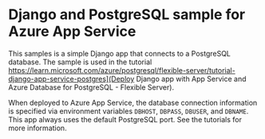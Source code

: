 # Django and PostgreSQL sample for Azure App Service

This samples is a simple Django app that connects to a PostgreSQL database. The sample is used in the tutorial https://learn.microsoft.com/azure/postgresql/flexible-server/tutorial-django-app-service-postgres](Deploy Django app with App Service and Azure Database for PostgreSQL - Flexible Server).

When deployed to Azure App Service, the database connection information is specified via environment variables `DBHOST`, `DBPASS`, `DBUSER`, and `DBNAME`. This app always uses the default PostgreSQL port. See the tutorials for more information.

